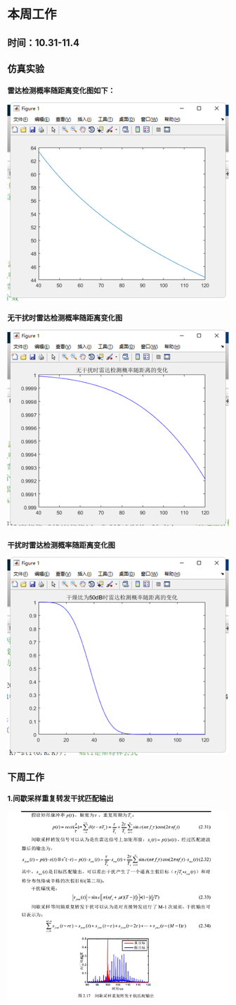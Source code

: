 # 本周工作
## 时间：10.31-11.4


## 仿真实验
### 雷达检测概率随距离变化图如下：
![虚警概率](1.jpg )
### 无干扰时雷达检测概率随距离变化图 
![统计量Z的概率密度函数](2.jpg )
### 干扰时雷达检测概率随距离变化图
![最后的虚警概率](3.jpg )


## 下周工作
### 1.间歇采样重复转发干扰匹配输出
![仿真1](4.jpg )
